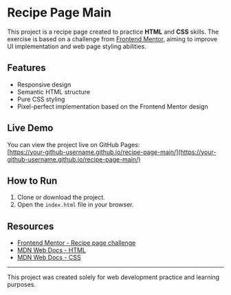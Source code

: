 # Recipe Page Main

This project is a recipe page created to practice **HTML** and **CSS** skills. The exercise is based on a challenge from [Frontend Mentor](https://www.frontendmentor.io/), aiming to improve UI implementation and web page styling abilities.

## Features

- Responsive design
- Semantic HTML structure
- Pure CSS styling
- Pixel-perfect implementation based on the Frontend Mentor design

## Live Demo

You can view the project live on GitHub Pages:  
[https://your-github-username.github.io/recipe-page-main/](https://your-github-username.github.io/recipe-page-main/)

## How to Run

1. Clone or download the project.
2. Open the `index.html` file in your browser.

## Resources

- [Frontend Mentor - Recipe page challenge](https://www.frontendmentor.io/challenges/recipe-page-KiTsR8QQKm)
- [MDN Web Docs - HTML](https://developer.mozilla.org/en-US/docs/Web/HTML)
- [MDN Web Docs - CSS](https://developer.mozilla.org/en-US/docs/Web/CSS)

---

This project was created solely for web development practice and learning purposes.
